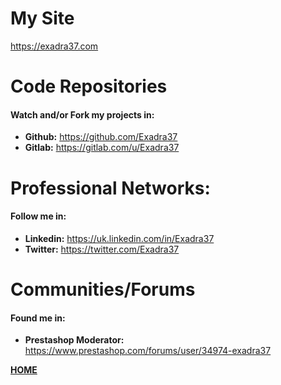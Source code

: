 # My Site

https://exadra37.com

# Code Repositories

#### Watch and/or Fork my projects in:

* **Github:** https://github.com/Exadra37
* **Gitlab:** https://gitlab.com/u/Exadra37

# Professional Networks:

#### Follow me in:

* **Linkedin:** https://uk.linkedin.com/in/Exadra37
* **Twitter:**  https://twitter.com/Exadra37

# Communities/Forums

#### Found me in:

* **Prestashop Moderator:** https://www.prestashop.com/forums/user/34974-exadra37


**[HOME](https://gitlab.com/exadra37-docker/productivity-tool/go-for-it)**
